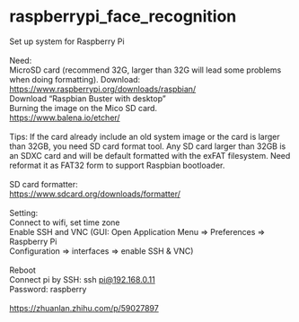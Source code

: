# raspberrypi_face_recognition
Set up system for Raspberry Pi</br>
</br>
Need:</br>
MicroSD card (recommend 32G, larger than 32G will lead some problems when doing
formatting).
Download:</br>
https://www.raspberrypi.org/downloads/raspbian/</br>
Download “Raspbian Buster with desktop”</br>
Burning the image on the Mico SD card.</br>
https://www.balena.io/etcher/</br>
</br>
Tips: If the card already include an old system image or the card is larger than 32GB, you
need SD card format tool. Any SD card larger than 32GB is an SDXC card and will be default
formatted with the exFAT filesystem. Need reformat it as FAT32 form to support Raspbian
bootloader.</br>
</br>
SD card formatter:</br>
https://www.sdcard.org/downloads/formatter/</br>
</br>
Setting:</br>
Connect to wifi, set time zone</br>
Enable SSH and VNC (GUI: Open Application Menu => Preferences => Raspberry Pi</br>
Configuration => interfaces => enable SSH & VNC)</br>
</br>
Reboot</br>
Connect pi by SSH: ssh pi@192.168.0.11</br>
Password: raspberry </br>
</br>
https://zhuanlan.zhihu.com/p/59027897
